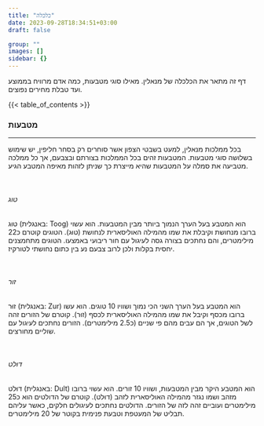 ```yaml
---
title: "כלכלה"
date: 2023-09-28T18:34:51+03:00
draft: false

group: ""
images: []
sidebar: {}
---
```


דף זה מתאר את הכלכלה של מנאלין. מאילו סוגי מטבעות, כמה אדם מרוויח בממוצע ועד טבלת מחירים נפוצים. 

{{< table_of_contents >}}

### מטבעות
---
בכל ממלכות מנאלין, למעט בשבטי הצפון אשר סוחרים רק בסחר חליפין, יש שימוש בשלושה סוגי מטבעות. המטבעות זהים בכל הממלכות בצורתם ובצבעם, אך כל ממלכה מטביעה את סמלה על המטבעות שהיא מייצרת כך שניתן לזהות מאיפה המטבע הגיע. 

&nbsp;
###### טוג

טוּג (באנגלית: Toog) הוא המטבע בעל הערך הנמוך ביותר מבין המטבעות. הוא עשוי ברובו מנחושת וקיבלת את שמו מהמילה האוליסארית לנחושת (טוּג). הטוגים קוטרם כ22 מילימטרים, והם נחתכים בצורה גסה לעיגול עם חור ריבועי באמצעו. הטוגים מתחמצנים יחסית בקלות ולכן לרוב צבעם נע בין כתום נחושתי לטורקיז. 

&nbsp;

###### זור

זוּר (באנגלית: Zur) הוא המטבע בעל הערך השני הכי נמוך ושוויו 10 טוגים. הוא עשו ברובו מכסף וקיבל את שמו מהמילה האוליסארית לכסף (זוּר). קוטרם של הזורים זהה לשל הטוגים, אך הם עבים מהם פי שניים (כ2.5 מילימטרים). הזורים נחתכים לעיגול עם שוליים מחורצים. 

&nbsp;

###### דולט

דוּלט (באנגלית: Dult) הוא המטבע היקר מבין המטבעות, ושוויו 10 זורים. הוא עשוי ברובו מזהב ושמו נגזר מהמילה האוליסארית לזהב (דוּלט). קוטרם של הדולטים הוא כ25 מילימטרים ועוביים זהה לזה של הזורים. הדולטים נחתכים לעיגולים חלקים, כאשר עליהם תבליט של המעטפת וטבעת פנימית בקוטר של 20 מילימטרים. 